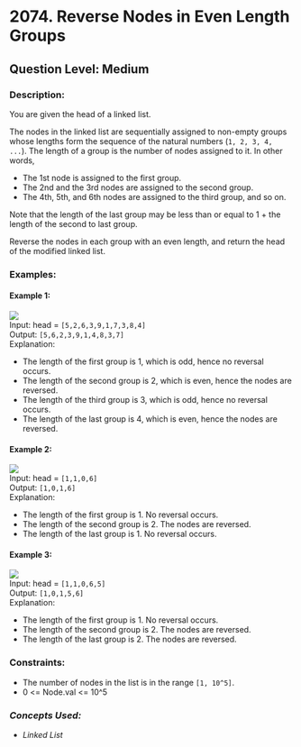 # 2074. Reverse Nodes in Even Length Groups
## Question Level: Medium
### Description:

You are given the head of a linked list.

The nodes in the linked list are sequentially assigned to non-empty groups whose lengths form the sequence of the natural numbers (`1, 2, 3, 4, ...`). The length of a group is the number of nodes assigned to it. In other words,
- The 1st node is assigned to the first group.
- The 2nd and the 3rd nodes are assigned to the second group.
- The 4th, 5th, and 6th nodes are assigned to the third group, and so on.

Note that the length of the last group may be less than or equal to 1 + the length of the second to last group.

Reverse the nodes in each group with an even length, and return the head of the modified linked list.

### Examples:
#### Example 1:

<img src="https://assets.leetcode.com/uploads/2021/10/25/eg1.png"><br>
Input: head = `[5,2,6,3,9,1,7,3,8,4]`<br>
Output: `[5,6,2,3,9,1,4,8,3,7]`<br>
Explanation:
- The length of the first group is 1, which is odd, hence no reversal occurs.
- The length of the second group is 2, which is even, hence the nodes are reversed.
- The length of the third group is 3, which is odd, hence no reversal occurs.
- The length of the last group is 4, which is even, hence the nodes are reversed.
#### Example 2:

<img src="https://assets.leetcode.com/uploads/2021/10/25/eg2.png"><br>
Input: head = `[1,1,0,6]`<br>
Output: `[1,0,1,6]`<br>
Explanation:
- The length of the first group is 1. No reversal occurs.
- The length of the second group is 2. The nodes are reversed.
- The length of the last group is 1. No reversal occurs.
#### Example 3:

<img src="https://assets.leetcode.com/uploads/2021/11/17/ex3.png"><br>
Input: head = `[1,1,0,6,5]`<br>
Output: `[1,0,1,5,6]`<br>
Explanation:
- The length of the first group is 1. No reversal occurs.
- The length of the second group is 2. The nodes are reversed.
- The length of the last group is 2. The nodes are reversed.

### Constraints:

- The number of nodes in the list is in the range `[1, 10^5]`.
- 0 <= Node.val <= 10^5

### <i>Concepts Used:
- Linked List </i>